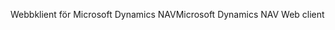 <span data-ttu-id="f32c9-101">Webbklient för Microsoft Dynamics NAV</span><span class="sxs-lookup"><span data-stu-id="f32c9-101">Microsoft Dynamics NAV Web client</span></span>